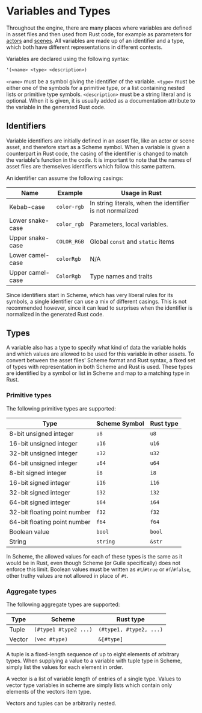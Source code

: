 # Variables and Types

Throughout the engine, there are many places where variables are defined in asset files and then used from Rust code, for example as parameters for [actors](actor_assets.md#parameters-declaring-parameters) and [scenes](scene_assets.md#parameters). All variables are made up of an identifier and a type, which both have different representations in different contexts.

Variables are declared using the following syntax:

```scheme
'(<name> <type> <description>)
```

`<name>` must be a symbol giving the identifier of the variable. `<type>` must be either one of the symbols for a primitive type, or a list containing nested lists or primitive type symbols. `<description>` must be a string literal and is optional. When it is given, it is usually added as a documentation attribute to the variable in the generated Rust code.

## Identifiers

Variable identifiers are initially defined in an asset file, like an actor or scene asset, and therefore start as a Scheme symbol. When a variable is given a counterpart in Rust code, the casing of the identifier is changed to match the variable's function in the code. It is important to note that the names of asset files are themselves identifiers which follow this same pattern.

An identifier can assume the following casings:

| Name             | Example     | Usage in Rust                                             |
| ---------------- | ----------- | --------------------------------------------------------- |
| Kebab-case       | `color-rgb` | In string literals, when the identifier is not normalized |
| Lower snake-case | `color_rgb` | Parameters, local variables.                              |
| Upper snake-case | `COLOR_RGB` | Global `const` and `static` items                         |
| Lower camel-case | `colorRgb`  | N/A                                                       |
| Upper camel-case | `ColorRgb`  | Type names and traits                                     |

Since identifiers start in Scheme, which has very liberal rules for its symbols, a single identifier can use a mix of different casings. This is not recommended however, since it can lead to surprises when the identifier is normalized in the generated Rust code.

## Types

A variable also has a type to specify what kind of data the variable holds and which values are allowed to be used for this variable in other assets. To convert between the asset files' Scheme format and Rust syntax, a fixed set of types with representation in both Scheme and Rust is used. These types are identified by a symbol or list in Scheme and map to a matching type in Rust.

### Primitive types

The following primitive types are supported:

| Type                         | Scheme Symbol | Rust type |
| ---------------------------- | ------------- | --------- |
| 8-bit unsigned integer       | `u8`          | `u8`      |
| 16-bit unsigned integer      | `u16`         | `u16`     |
| 32-bit unsigned integer      | `u32`         | `u32`     |
| 64-bit unsigned integer      | `u64`         | `u64`     |
| 8-bit signed integer         | `i8`          | `i8`      |
| 16-bit signed integer        | `i16`         | `i16`     |
| 32-bit signed integer        | `i32`         | `i32`     |
| 64-bit signed integer        | `i64`         | `i64`     |
| 32-bit floating point number | `f32`         | `f32`     |
| 64-bit floating point number | `f64`         | `f64`     |
| Boolean value                | `bool`        | `bool`    |
| String                       | `string`      | `&str`    |

In Scheme, the allowed values for each of these types is the same as it would be in Rust, even though Scheme (or Guile specifically) does not enforce this limit. Boolean values must be written as `#t`/`#true` or `#f`/`#false`, other truthy values are not allowed in place of `#t`.

### Aggregate types

The following aggregate types are supported:

| Type   | Scheme                | Rust type               |
| ------ | --------------------- | ----------------------- |
| Tuple  | `(#type1 #type2 ...)` | `(#type1, #type2, ...)` |
| Vector | `(vec #type)`         | `&[#type]`              |

A tuple is a fixed-length sequence of up to eight elements of arbitrary types. When supplying a value to a variable with tuple type in Scheme, simply list the values for each element in order.

A vector is a list of variable length of entries of a single type. Values to vector type variables in scheme are simply lists which contain only elements of the vectors item type.

Vectors and tuples can be arbitrarily nested.
